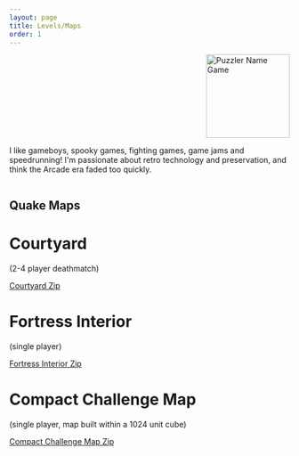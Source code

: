 ```yaml
---
layout: page
title: Levels/Maps
order: 1
---
```

<div class="row">
  <div class="column">
    <img style='float:right; padding-left:50px;' src="{{site.baseurl}}other/logo.png" alt="Puzzler Name Game" height="150"/>
  </div>
  <div class="column">
    <p>I like gameboys, spooky games, fighting games, game jams and speedrunning! I'm passionate about retro technology and preservation, and think the Arcade era faded too quickly. </p>
  </div>
</div>

## Quake Maps

# Courtyard
(2-4 player deathmatch)

[Courtyard Zip](https://github.com/TheADrain/quakemaps/blob/main/courtyard.zip)

# Fortress Interior
(single player)

[Fortress Interior Zip](https://github.com/TheADrain/quakemaps/blob/main/fortress.zip)

# Compact Challenge Map
(single player, map built within a 1024 unit cube)

[Compact Challenge Map Zip](https://github.com/TheADrain/quakemaps/blob/main/COMPACT.zip)
